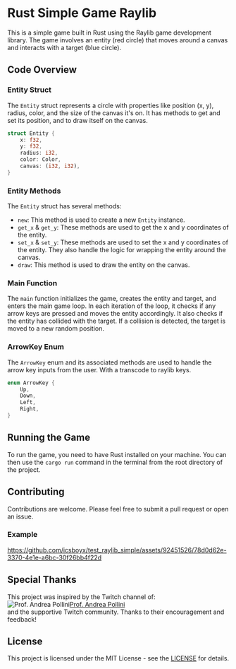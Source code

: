 # Rust Simple Game Raylib

This is a simple game built in Rust using the Raylib game development library. The game involves an entity (red circle) that moves around a canvas and interacts with a target (blue circle).

## Code Overview

### Entity Struct

The `Entity` struct represents a circle with properties like position (x, y), radius, color, and the size of the canvas it's on. It has methods to get and set its position, and to draw itself on the canvas.

```rust
struct Entity {
    x: f32,
    y: f32,
    radius: i32,
    color: Color,
    canvas: (i32, i32),
}
```

### Entity Methods

The `Entity` struct has several methods:

- `new`: This method is used to create a new `Entity` instance.
- `get_x` & `get_y`: These methods are used to get the x and y coordinates of the entity.
- `set_x` & `set_y`: These methods are used to set the x and y coordinates of the entity. They also handle the logic for wrapping the entity around the canvas.
- `draw`: This method is used to draw the entity on the canvas.

### Main Function

The `main` function initializes the game, creates the entity and target, and enters the main game loop. In each iteration of the loop, it checks if any arrow keys are pressed and moves the entity accordingly. It also checks if the entity has collided with the target. If a collision is detected, the target is moved to a new random position.

### ArrowKey Enum

The `ArrowKey` enum and its associated methods are used to handle the arrow key inputs from the user.
With a transcode to raylib keys.

```rust
enum ArrowKey {
    Up,
    Down,
    Left,
    Right,
}
```

## Running the Game

To run the game, you need to have Rust installed on your machine. You can then use the `cargo run` command in the terminal from the root directory of the project.

## Contributing

Contributions are welcome. Please feel free to submit a pull request or open an issue.


### Example


https://github.com/icsboyx/test_raylib_simple/assets/92451526/78d0d62e-3370-4e1e-a6bc-30f26bb4f22d





## Special Thanks

This project was inspired by the Twitch channel of:\
![Prof. Andrea Pollini](https://static-cdn.jtvnw.net/jtv_user_pictures/b4199595-d595-4788-9f04-f4aa370e902a-profile_image-70x70.png)[Prof. Andrea Pollini](https://www.twitch.tv/profandreapollini)\
and  the supportive Twitch community. Thanks to their encouragement and feedback!



## License

This project is licensed under the MIT License - see the [LICENSE](LICENSE) for details.
